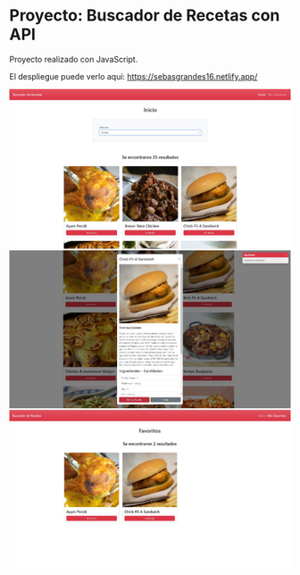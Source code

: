# Proyecto: Buscador de Recetas con API

Proyecto realizado con JavaScript.

El despliegue puede verlo aquí: https://sebasgrandes16.netlify.app/

![image](./assets/Imagen%20de%20Portapapeles.jpg)
![image](<./assets/Imagen%20de%20Portapapeles%20(1).jpg>)
![image](<./assets/Imagen%20de%20Portapapeles%20(2).jpg>)
